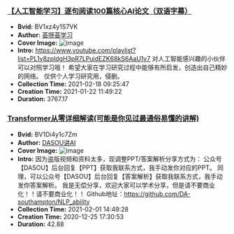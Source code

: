 ### [【人工智能学习】逐句阅读100篇核心AI论文（双语字幕）](https://www.bilibili.com/video/BV1xz4y1S7VK)
- **Bvid:** BV1xz4y1S7VK
- **Author:** [荟呀荟学习](https://space.bilibili.com/62986950)
- **Cover Image:** ![image](http://i1.hdslb.com/bfs/archive/a5d98770e9e83e2ec4197af62135c70e97657d9a.jpg)
- **Intro:** https://www.youtube.com/playlist?list=PL1v8zpldgH3pR7LPuidEZK68kS6AaU1y7
对人工智能感兴趣的小伙伴可以对照学习哦！
希望大家在学习研究过程中能够有所启发，创造出自己精妙的网络。
仅供个人学习研究用，侵删。
- **Collection Time:** 2021-02-18 09:25:47
- **Creation Time:** 2021-01-22 11:49:22
- **Duration:** 3767.17

### [Transformer从零详细解读(可能是你见过最通俗易懂的讲解)](https://www.bilibili.com/video/BV1Di4y1c7Zm)
- **Bvid:** BV1Di4y1c7Zm
- **Author:** [DASOU讲AI](https://space.bilibili.com/414678948)
- **Cover Image:** ![image](http://i1.hdslb.com/bfs/archive/4c1359515db520c1f62027976e2346bd71503950.jpg)
- **Intro:** 因为盗版视频和资料太多，现调整PPT/答案解析分享方式为：
公众号【DASOU】后台回复【PPT】获取我联系方式，我手动发你对应的PPT。
同理，可以公众号【DASOU】后台回复【答案解析】获取我联系方式，我手动发你答案解析。
我是无偿分享，欢迎大家可以学术分享，但是请不要商业化！！请不要商业化！！
Github地址：https://github.com/DA-southampton/NLP_ability
- **Collection Time:** 2021-02-01 14:49:28
- **Creation Time:** 2020-12-25 17:30:53
- **Duration:** 42.88

